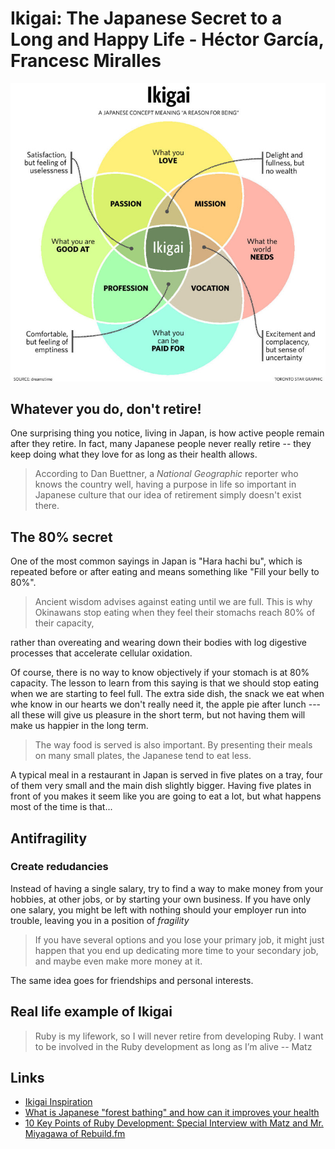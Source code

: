 # Ikigai: The Japanese Secret to a Long and Happy Life - Héctor García, Francesc Miralles

![](ikigai-venn-diagram.jpg)

## Whatever you do, don't retire!

One surprising thing you notice, living in Japan, is how active people remain after they retire. In fact, many Japanese people never really retire -- they keep doing what they love for as long as their health allows.

> According to Dan Buettner, a _National Geographic_ reporter who knows the country well, having a purpose in life so important in Japanese culture that our idea of retirement simply doesn't exist there.

## The 80% secret

One of the most common sayings in Japan is "Hara hachi bu", which is repeated before or after eating and means something like "Fill your belly to 80%".

> Ancient wisdom advises against eating until we are full. This is why Okinawans stop eating when they feel their stomachs reach 80% of their capacity,

rather than overeating and wearing down their bodies with log digestive processes that accelerate cellular oxidation.

Of course, there is no way to know objectively if your stomach is at 80% capacity. The lesson to learn from this saying is that we should stop eating when we are starting to feel full. The extra side dish, the snack we eat when whe know in our hearts we don't really need it, the apple pie after lunch --- all these will give us pleasure in the short term, but not having them will make us happier in the long term.

> The way food is served is also important. By presenting their meals on many small plates, the Japanese tend to eat less.

A typical meal in a restaurant in Japan is served in five plates on a tray, four of them very small and the main dish slightly bigger. Having five plates in front of you makes it seem like you are going to eat a lot, but what happens most of the time is that...

## Antifragility

### Create redudancies

Instead of having a single salary, try to find a way to make money from your hobbies, at other jobs, or by starting your own business. If you have only one salary, you might be left with nothing should your employer run into trouble, leaving you in a position of _fragility_

> If you have several options and you lose your primary job, it might just happen that you end up dedicating more time to your secondary job, and maybe even make more money at it.

The same idea goes for friendships and personal interests.

## Real life example of Ikigai

> Ruby is my lifework, so I will never retire from developing Ruby. I want to be involved in the Ruby development as long as I’m alive -- Matz

## Links

- [Ikigai Inspiration](https://instagram.com/ikigai__inspiration?igshid=1e2emj2zgdt89)
- [What is Japanese "forest bathing" and how can it improves your health](https://www.facebook.com/worldeconomicforum/videos/10154303720471479/)
- [10 Key Points of Ruby Development: Special Interview with Matz and Mr. Miyagawa of Rebuild.fm](https://blog.sideci.com/10-key-points-of-ruby-development-7803ec2e792b?gi=1be554cc74a8)
